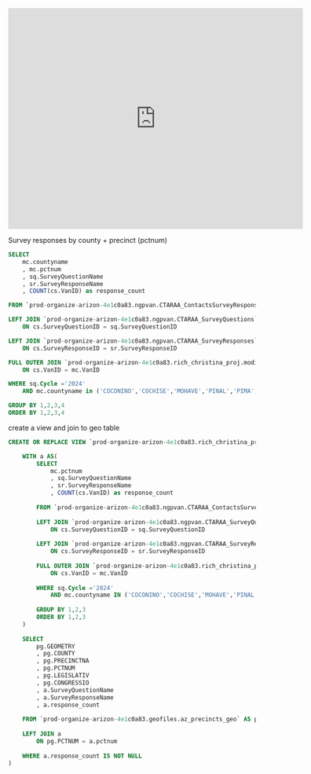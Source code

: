 <iframe width="600" height="450" src="https://lookerstudio.google.com/embed/reporting/2c90014e-a1a2-4f7e-a06c-2729e118b2e8/page/p_gl68xct6pd" frameborder="0" style="border:0" allowfullscreen sandbox="allow-storage-access-by-user-activation allow-scripts allow-same-origin allow-popups allow-popups-to-escape-sandbox"></iframe>



Survey responses by county + precinct (pctnum)
```SQL
SELECT
	mc.countyname
	, mc.pctnum
	, sq.SurveyQuestionName
	, sr.SurveyResponseName
	, COUNT(cs.VanID) as response_count 

FROM `prod-organize-arizon-4e1c0a83.ngpvan.CTARAA_ContactsSurveyResponses_VF` AS cs 

LEFT JOIN `prod-organize-arizon-4e1c0a83.ngpvan.CTARAA_SurveyQuestions` AS sq
	ON cs.SurveyQuestionID = sq.SurveyQuestionID

LEFT JOIN `prod-organize-arizon-4e1c0a83.ngpvan.CTARAA_SurveyResponses` AS sr
	ON cs.SurveyResponseID = sr.SurveyResponseID

FULL OUTER JOIN `prod-organize-arizon-4e1c0a83.rich_christina_proj.modified_c4_precincts_2024` as mc
	ON cs.VanID = mc.VanID

WHERE sq.Cycle ='2024'
	AND mc.countyname in ('COCONINO','COCHISE','MOHAVE','PINAL','PIMA','YAVAPAI','YUMA')

GROUP BY 1,2,3,4
ORDER BY 1,2,3,4
```



create a view and join to geo table
```SQL
CREATE OR REPLACE VIEW `prod-organize-arizon-4e1c0a83.rich_christina_proj.sr_by_pctnum_c4_2024` AS (

	WITH a AS(
		SELECT
			mc.pctnum
			, sq.SurveyQuestionName
			, sr.SurveyResponseName
			, COUNT(cs.VanID) as response_count
		
		FROM `prod-organize-arizon-4e1c0a83.ngpvan.CTARAA_ContactsSurveyResponses_VF` AS cs
		
		LEFT JOIN `prod-organize-arizon-4e1c0a83.ngpvan.CTARAA_SurveyQuestions` AS sq
			ON cs.SurveyQuestionID = sq.SurveyQuestionID 
		
		LEFT JOIN `prod-organize-arizon-4e1c0a83.ngpvan.CTARAA_SurveyResponses` AS sr
			ON cs.SurveyResponseID = sr.SurveyResponseID
		
		FULL OUTER JOIN `prod-organize-arizon-4e1c0a83.rich_christina_proj.modified_c4_precincts_2024` as mc
			ON cs.VanID = mc.VanID 
		
		WHERE sq.Cycle ='2024'
			AND mc.countyname IN ('COCONINO','COCHISE','MOHAVE','PINAL','PIMA','YAVAPAI','YUMA')
		
		GROUP BY 1,2,3
		ORDER BY 1,2,3
	)  
	
	SELECT
		pg.GEOMETRY
		, pg.COUNTY
		, pg.PRECINCTNA
	    , pg.PCTNUM
		, pg.LEGISLATIV
		, pg.CONGRESSIO
		, a.SurveyQuestionName
		, a.SurveyResponseName
		, a.response_count
	
	FROM `prod-organize-arizon-4e1c0a83.geofiles.az_precincts_geo` AS pg
	
	LEFT JOIN a
		ON pg.PCTNUM = a.pctnum
	  
	WHERE a.response_count IS NOT NULL
)
```

